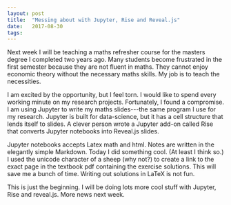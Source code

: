 ```yaml
---
layout: post
title:  "Messing about with Jupyter, Rise and Reveal.js"
date:   2017-08-30
tags:
---
```

Next week I will be teaching a maths refresher course for the masters degree I completed two years ago. Many students become frustrated in the first semester because they are not fluent in maths. They cannot enjoy economic theory without the necessary maths skills. My job is to teach the necessities.

I am excited by the opportunity, but I feel torn. I would like to spend every working minute on my research projects. Fortunately, I found a compromise. I am using Jupyter to write my maths slides---the same program I use for my research. Jupyter is built for data-science, but it has a cell structure that lends itself to slides. A clever person wrote a Jupyter add-on called Rise that converts Jupyter notebooks into Reveal.js slides.

Jupyter notebooks accepts Latex math and html. Notes are written in the elegantly simple Markdown. Today I did something cool. (At least I think so.) I used the unicode character of a sheep (why not?) to create a link to the exact page in the textbook pdf containing the exercise solutions. This will save me a bunch of time. Writing out solutions in LaTeX is not fun.

This is just the beginning. I will be doing lots more cool stuff with Jupyter, Rise and reveal.js. More news next week.
